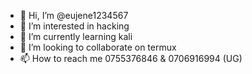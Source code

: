 - 👋 Hi, I’m @eujene1234567
- 👀 I’m interested in hacking
- 🌱 I’m currently learning kali
- 💞️ I’m looking to collaborate on termux
- 📫 How to reach me 0755376846 & 0706916994 (UG)

<!---
eujene1234567/eujene1234567 is a ✨ special ✨ repository because its `README.md` (this file) appears on your GitHub profile.
You can click the Preview link to take a look at your changes.
--->
